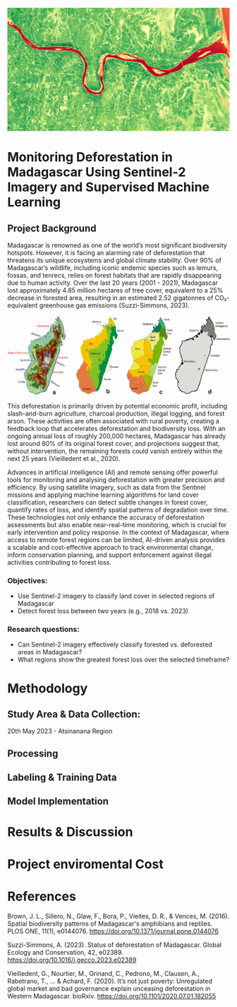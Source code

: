 <p align="center">
  <img src="/Images/NDVI_image.png" width="600" height="auto"/>
</p>

# Monitoring Deforestation in Madagascar Using Sentinel-2 Imagery and Supervised Machine Learning

## Project Background

Madagascar is renowned as one of the world’s most significant biodiversity hotspots. However, it is facing an alarming rate of deforestation that threatens its unique ecosystems and global climate stability. Over 90% of Madagascar’s wildlife, including iconic endemic species such as lemurs, fossas, and tenrecs, relies on forest habitats that are rapidly disappearing due to human activity. Over the last 20 years (2001 - 2021), Madagascar lost approximately 4.85 million hectares of tree cover, equivalent to a 25% decrease in forested area, resulting in an estimated 2.52 gigatonnes of CO₂-equivalent greenhouse gas emissions (Suzzi-Simmons, 2023).

<p align="center">
  <img src="/Images/Madagascar climate.png" width="800" height="auto"/>
</p>

This deforestation is primarily driven by potential economic profit, including slash-and-burn agriculture, charcoal production, illegal logging, and forest arson. These activities are often associated with rural poverty, creating a feedback loop that accelerates deforestation and biodiversity loss. With an ongoing annual loss of roughly 200,000 hectares, Madagascar has already lost around 80% of its original forest cover, and projections suggest that, without intervention, the remaining forests could vanish entirely within the next 25 years (Vieilledent et al., 2020).

Advances in artificial intelligence (AI) and remote sensing offer powerful tools for monitoring and analysing deforestation with greater precision and efficiency. By using satellite imagery, such as data from the  Sentinel missions and applying machine learning algorithms for land cover classification, researchers can detect subtle changes in forest cover, quantify rates of loss, and identify spatial patterns of degradation over time. These technologies not only enhance the accuracy of deforestation assessments but also enable near-real-time monitoring, which is crucial for early intervention and policy response. In the context of Madagascar, where access to remote forest regions can be limited, AI-driven analysis provides a scalable and cost-effective approach to track environmental change, inform conservation planning, and support enforcement against illegal activities contributing to forest loss.


### Objectives:
  * Use Sentinel-2 imagery to classify land cover in selected regions of Madagascar
  * Detect forest loss between two years (e.g., 2018 vs. 2023)

### Research questions:

  * Can Sentinel-2 imagery effectively classify forested vs. deforested areas in Madagascar?
  * What regions show the greatest forest loss over the selected timeframe?


# Methodology

## Study Area & Data Collection:

20th May 2023 - Atsinanana Region

## Processing

## Labeling & Training Data

## Model Implementation

# Results & Discussion

# Project enviromental Cost

# References

Brown, J. L., Sillero, N., Glaw, F., Bora, P., Vieites, D. R., & Vences, M. (2016). Spatial biodiversity patterns of Madagascar's amphibians and reptiles. PLOS ONE, 11(1), e0144076. https://doi.org/10.1371/journal.pone.0144076

Suzzi-Simmons, A. (2023). Status of deforestation of Madagascar. Global Ecology and Conservation, 42, e02389. https://doi.org/10.1016/j.gecco.2023.e02389

Vieilledent, G., Nourtier, M., Grinand, C., Pedrono, M., Clausen, A., Rabetrano, T., ... & Achard, F. (2020). It’s not just poverty: Unregulated global market and bad governance explain unceasing deforestation in Western Madagascar. bioRxiv. https://doi.org/10.1101/2020.07.01.182055

